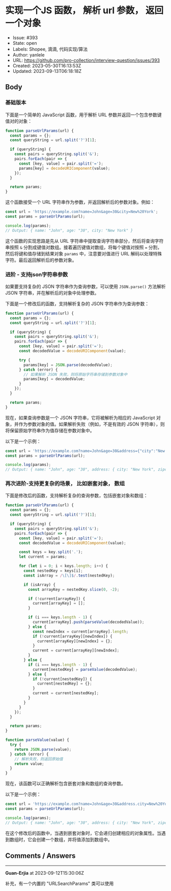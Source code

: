 # 实现一个JS 函数， 解析 url 参数， 返回一个对象

- Issue: #393
- State: open
- Labels: Shopee, 滴滴, 代码实现/算法
- Author: yanlele
- URL: https://github.com/pro-collection/interview-question/issues/393
- Created: 2023-05-30T16:13:53Z
- Updated: 2023-09-13T06:18:18Z

## Body

### 基础版本

下面是一个简单的 JavaScript 函数，用于解析 URL 参数并返回一个包含参数键值对的对象：

```javascript
function parseUrlParams(url) {
  const params = {};
  const queryString = url.split('?')[1];

  if (queryString) {
    const pairs = queryString.split('&');
    pairs.forEach(pair => {
      const [key, value] = pair.split('=');
      params[key] = decodeURIComponent(value);
    });
  }

  return params;
}
```

这个函数接受一个 URL 字符串作为参数，并返回解析后的参数对象。例如：

```javascript
const url = 'https://example.com?name=John&age=30&city=New%20York';
const params = parseUrlParams(url);

console.log(params);
// Output: { name: "John", age: "30", city: "New York" }
```

这个函数的实现思路是先从 URL 字符串中提取查询字符串部分，然后将查询字符串按照 `&` 分割成键值对数组。接着遍历键值对数组，将每个键值对按照 `=` 分割，然后将键和值存储到结果对象 `params` 中，注意要对值进行 URL 解码以处理特殊字符。最后返回解析后的参数对象。


### 进阶 - 支持json字符串参数

如果要支持复杂的 JSON 字符串作为查询参数，可以使用 `JSON.parse()` 方法解析 JSON 字符串，并在解析后的对象中处理参数。

下面是一个修改后的函数，支持解析复杂的 JSON 字符串作为查询参数：

```javascript
function parseUrlParams(url) {
  const params = {};
  const queryString = url.split('?')[1];

  if (queryString) {
    const pairs = queryString.split('&');
    pairs.forEach(pair => {
      const [key, value] = pair.split('=');
      const decodedValue = decodeURIComponent(value);

      try {
        params[key] = JSON.parse(decodedValue);
      } catch (error) {
        // 如果解析 JSON 失败，则将原始字符串存储到参数对象中
        params[key] = decodedValue;
      }
    });
  }

  return params;
}
```

现在，如果查询参数是一个 JSON 字符串，它将被解析为相应的 JavaScript 对象，并作为参数对象的值。如果解析失败（例如，不是有效的 JSON 字符串），则将保留原始字符串作为值存储在参数对象中。

以下是一个示例：

```javascript
const url = 'https://example.com?name=John&age=30&address={"city":"New York","zipcode":10001}';
const params = parseUrlParams(url);

console.log(params);
// Output: { name: "John", age: "30", address: { city: "New York", zipcode: 10001 } }
```

### 再次进阶-支持更复杂的场景， 比如嵌套对象， 数组

下面是修改后的函数，支持解析复杂的查询参数，包括嵌套对象和数组：

```javascript
function parseUrlParams(url) {
  const params = {};
  const queryString = url.split('?')[1];

  if (queryString) {
    const pairs = queryString.split('&');
    pairs.forEach(pair => {
      const [key, value] = pair.split('=');
      const decodedValue = decodeURIComponent(value);

      const keys = key.split('.');
      let current = params;

      for (let i = 0; i < keys.length; i++) {
        const nestedKey = keys[i];
        const isArray = /\[\]$/.test(nestedKey);

        if (isArray) {
          const arrayKey = nestedKey.slice(0, -2);

          if (!current[arrayKey]) {
            current[arrayKey] = [];
          }

          if (i === keys.length - 1) {
            current[arrayKey].push(parseValue(decodedValue));
          } else {
            const newIndex = current[arrayKey].length;
            if (!current[arrayKey][newIndex]) {
              current[arrayKey][newIndex] = {};
            }
            current = current[arrayKey][newIndex];
          }
        } else {
          if (i === keys.length - 1) {
            current[nestedKey] = parseValue(decodedValue);
          } else {
            if (!current[nestedKey]) {
              current[nestedKey] = {};
            }
            current = current[nestedKey];
          }
        }
      }
    });
  }

  return params;
}

function parseValue(value) {
  try {
    return JSON.parse(value);
  } catch (error) {
    // 解析失败，则返回原始值
    return value;
  }
}
```

现在，该函数可以正确解析包含嵌套对象和数组的查询参数。

以下是一个示例：

```javascript
const url = 'https://example.com?name=John&age=30&address.city=New%20York&address.zipcode=10001&tags[]=tag1&tags[]=tag2';
const params = parseUrlParams(url);

console.log(params);
// Output: { name: "John", age: "30", address: { city: "New York", zipcode: 10001 }, tags: ["tag1", "tag2"] }
```

在这个修改后的函数中，当遇到嵌套对象时，它会递归创建相应的对象属性。当遇到数组时，它会创建一个数组，并将值添加到数组中。



## Comments / Answers

---

**Guan-Erjia** at 2023-09-12T15:30:06Z

补充，有一个内置的 "URLSearchParams" 类可以使用
